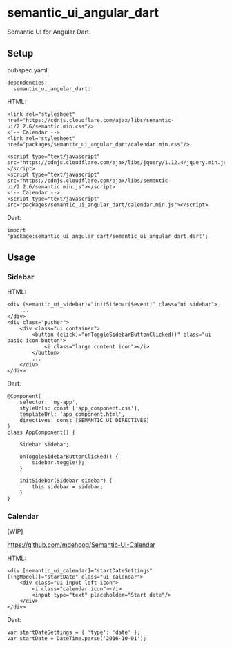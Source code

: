 # semantic_ui_angular_dart

Semantic UI for Angular Dart.

## Setup

pubspec.yaml:

    dependencies:
      semantic_ui_angular_dart: 


HTML:

    <link rel="stylesheet" href="https://cdnjs.cloudflare.com/ajax/libs/semantic-ui/2.2.6/semantic.min.css"/>
    <!-- Calendar -->
    <link rel="stylesheet" href="packages/semantic_ui_angular_dart/calendar.min.css"/>

    <script type="text/javascript" src="https://cdnjs.cloudflare.com/ajax/libs/jquery/1.12.4/jquery.min.js"></script>
    <script type="text/javascript" src="https://cdnjs.cloudflare.com/ajax/libs/semantic-ui/2.2.6/semantic.min.js"></script>
    <!-- Calendar -->
    <script type="text/javascript" src="packages/semantic_ui_angular_dart/calendar.min.js"></script>

Dart:

    import 'package:semantic_ui_angular_dart/semantic_ui_angular_dart.dart';

## Usage

### Sidebar

HTML:

    <div (semantic_ui_sidebar)="initSidebar($event)" class="ui sidebar">
        ...
    </div>
    <div class="pusher">
        <div class="ui container">
            <button (click)="onToggleSidebarButtonClicked()" class="ui basic icon button">
                <i class="large content icon"></i>
            </button>
            ...
        </div>
    </div>

Dart:

    @Component(
        selector: 'my-app',
        styleUrls: const ['app_component.css'],
        templateUrl: 'app_component.html',
        directives: const [SEMANTIC_UI_DIRECTIVES]
    )
    class AppComponent() {

        Sidebar sidebar;

        onToggleSidebarButtonClicked() {
            sidebar.toggle();
        }

        initSidebar(Sidebar sidebar) {
            this.sidebar = sidebar;
        }
    }

### Calendar

[WIP]

https://github.com/mdehoog/Semantic-UI-Calendar

HTML:

    <div [semantic_ui_calendar]="startDateSettings" [(ngModel)]="startDate" class="ui calendar">
        <div class="ui input left icon">
            <i class="calendar icon"></i>
            <input type="text" placeholder="Start date"/>
        </div>
    </div>

Dart:

    var startDateSettings = { 'type': 'date' };
    var startDate = DateTime.parse('2016-10-01');
